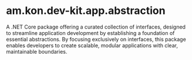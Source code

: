 # am.kon.dev-kit.app.abstraction
A .NET Core package offering a curated collection of interfaces, designed to streamline application development by establishing a foundation of essential abstractions. By focusing exclusively on interfaces, this package enables developers to create scalable, modular applications with clear, maintainable boundaries.
